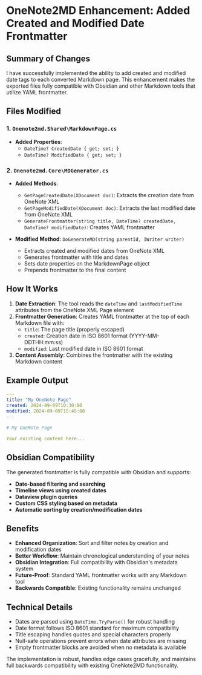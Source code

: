 # OneNote2MD Enhancement: Added Created and Modified Date Frontmatter

## Summary of Changes

I have successfully implemented the ability to add created and modified date tags to each converted Markdown page. This enhancement makes the exported files fully compatible with Obsidian and other Markdown tools that utilize YAML frontmatter.

## Files Modified

### 1. `Onenote2md.Shared\MarkdownPage.cs`
- **Added Properties**: 
  - `DateTime? CreatedDate { get; set; }`
  - `DateTime? ModifiedDate { get; set; }`

### 2. `Onenote2md.Core\MDGenerator.cs`
- **Added Methods**:
  - `GetPageCreatedDate(XDocument doc)`: Extracts the creation date from OneNote XML
  - `GetPageModifiedDate(XDocument doc)`: Extracts the last modified date from OneNote XML  
  - `GenerateFrontmatter(string title, DateTime? createdDate, DateTime? modifiedDate)`: Creates YAML frontmatter

- **Modified Method**: `DoGenerateMD(string parentId, IWriter writer)`
  - Extracts created and modified dates from OneNote XML
  - Generates frontmatter with title and dates
  - Sets date properties on the MarkdownPage object
  - Prepends frontmatter to the final content

## How It Works

1. **Date Extraction**: The tool reads the `dateTime` and `lastModifiedTime` attributes from the OneNote XML Page element
2. **Frontmatter Generation**: Creates YAML frontmatter at the top of each Markdown file with:
   - `title`: The page title (properly escaped)
   - `created`: Creation date in ISO 8601 format (YYYY-MM-DDTHH:mm:ss)
   - `modified`: Last modified date in ISO 8601 format
3. **Content Assembly**: Combines the frontmatter with the existing Markdown content

## Example Output

```yaml
---
title: "My OneNote Page"
created: 2024-09-09T10:30:00
modified: 2024-09-09T15:45:00
---

# My OneNote Page

Your existing content here...
```

## Obsidian Compatibility

The generated frontmatter is fully compatible with Obsidian and supports:
- **Date-based filtering and searching**
- **Timeline views using created dates**
- **Dataview plugin queries**
- **Custom CSS styling based on metadata**
- **Automatic sorting by creation/modification dates**

## Benefits

- **Enhanced Organization**: Sort and filter notes by creation and modification dates
- **Better Workflow**: Maintain chronological understanding of your notes
- **Obsidian Integration**: Full compatibility with Obsidian's metadata system
- **Future-Proof**: Standard YAML frontmatter works with any Markdown tool
- **Backwards Compatible**: Existing functionality remains unchanged

## Technical Details

- Dates are parsed using `DateTime.TryParse()` for robust handling
- Date format follows ISO 8601 standard for maximum compatibility
- Title escaping handles quotes and special characters properly
- Null-safe operations prevent errors when date attributes are missing
- Empty frontmatter blocks are avoided when no metadata is available

The implementation is robust, handles edge cases gracefully, and maintains full backwards compatibility with existing OneNote2MD functionality.
